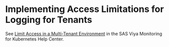 # Implementing Access Limitations for Logging for Tenants

See [Limit Access in a Multi-Tenant Environment](https://documentation.sas.com/?cdcId=obsrvcdc&cdcVersion=default&docsetId=obsrvdply&docsetTarget=n12rumatqso1ivn1v4qg4932ajn2.htm) in the SAS Viya Monitoring for Kubernetes Help Center.
